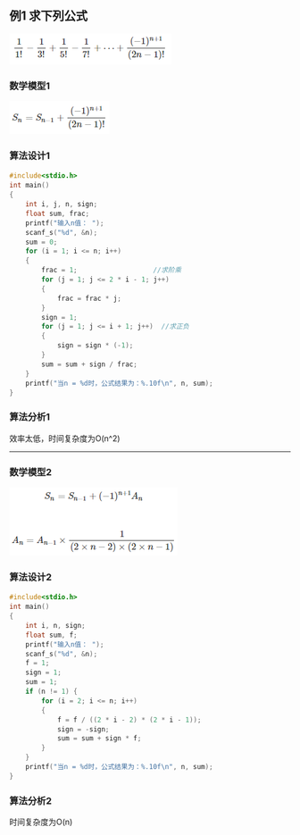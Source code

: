 ## 例1 求下列公式
![](https://raw.githubusercontent.com/locusd/algorithm-c/master/images/example/3_1_formula.PNG)

### 数学模型1
![](https://raw.githubusercontent.com/locusd/algorithm-c/master/images/example/3_1_model_1.PNG)
### 算法设计1
```c
#include<stdio.h>
int main()
{
	int i, j, n, sign;
	float sum, frac;
	printf("输入n值： ");
	scanf_s("%d", &n);
	sum = 0;
	for (i = 1; i <= n; i++)
	{
		frac = 1;                   //求阶乘
		for (j = 1; j <= 2 * i - 1; j++)
		{
			frac = frac * j;
		}
		sign = 1;
		for (j = 1; j <= i + 1; j++)  //求正负
		{
			sign = sign * (-1);
		}
		sum = sum + sign / frac;
	}
	printf("当n = %d时，公式结果为：%.10f\n", n, sum);
}
```
### 算法分析1
效率太低，时间复杂度为O(n^2)

---
### 数学模型2
![](https://raw.githubusercontent.com/locusd/algorithm-c/master/images/example/3_1_model_2.PNG)
### 算法设计2
```c
#include<stdio.h>
int main()
{
	int i, n, sign;
	float sum, f;
	printf("输入n值： ");
	scanf_s("%d", &n);
	f = 1;
	sign = 1;
	sum = 1;
	if (n != 1) {
		for (i = 2; i <= n; i++)
		{
			f = f / ((2 * i - 2) * (2 * i - 1));
			sign = -sign;
			sum = sum + sign * f;
		}
	}
	printf("当n = %d时，公式结果为：%.10f\n", n, sum);
}

```
### 算法分析2
时间复杂度为O(n)